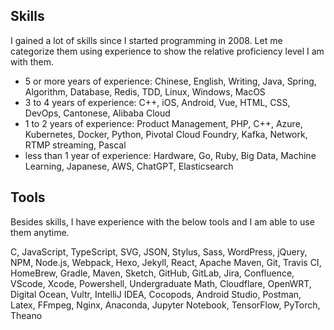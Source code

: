 ## Skills

I gained a lot of skills since I started programming in 2008. Let me categorize them using experience to show the relative proficiency level I am with them.

* 5 or more years of experience: Chinese, English, Writing, Java, Spring, Algorithm, Database, Redis, TDD, Linux, Windows, MacOS
* 3 to 4 years of experience: C++, iOS, Android, Vue, HTML, CSS, DevOps, Cantonese, Alibaba Cloud
* 1 to 2 years of experience: Product Management, PHP, C++, Azure, Kubernetes, Docker, Python, Pivotal Cloud Foundry, Kafka, Network, RTMP streaming, Pascal
* less than 1 year of experience: Hardware, Go, Ruby, Big Data, Machine Learning, Japanese, AWS, ChatGPT, Elasticsearch


## Tools

Besides skills, I have experience with the below tools and I am able to use them anytime.

C, JavaScript, TypeScript, SVG, JSON, Stylus, Sass, WordPress, jQuery, NPM, Node.js, Webpack, Hexo, Jekyll, React, Apache Maven, Git, Travis CI, HomeBrew, Gradle, Maven, Sketch, GitHub, GitLab, Jira, Confluence, VScode, Xcode, Powershell, Undergraduate Math, Cloudflare, OpenWRT, Digital Ocean, Vultr, IntelliJ IDEA, Cocopods, Android Studio, Postman, Latex, FFmpeg, Nginx, Anaconda, Jupyter Notebook, TensorFlow, PyTorch, Theano
